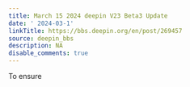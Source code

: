 ```yaml
---
title: March 15 2024 deepin V23 Beta3 Update
date: ' 2024-03-1'
linkTitle: https://bbs.deepin.org/en/post/269457
source: deepin_bbs
description: NA
disable_comments: true
---
```

To ensure 
